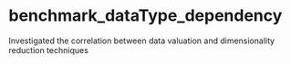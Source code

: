 # benchmark_dataType_dependency
Investigated the correlation between data valuation and dimensionality reduction techniques
